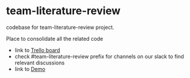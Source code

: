 # team-literature-review
codebase for team-literature-review project. 

Place to consolidate all the related code

- link to [Trello board](https://trello.com/b/P2RLlXvr)
- check #team-literature-review prefix for channels on our slack to find relevant discussions
- link to [Demo](https://www.coronawhy.org/literature-review-demo)
